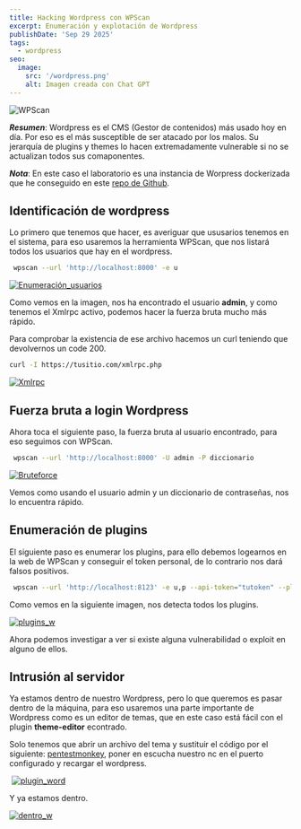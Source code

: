 ```yaml
---
title: Hacking Wordpress con WPScan
excerpt: Enumeración y explotación de Wordpress
publishDate: 'Sep 29 2025'
tags:
  - wordpress
seo:
  image:
    src: '/wordpress.png'
    alt: Imagen creada con Chat GPT
---
```


![WPScan](/wordpress_pentest.png)

***Resumen***: Wordpress es el CMS (Gestor de contenidos) más usado hoy en día. Por eso es el más susceptible de ser atacado por los malos. Su jerarquía de plugins y themes lo hacen extremadamente vulnerable si no se actualizan todos sus comaponentes.

***Nota***: En este caso el laboratorio es una instancia de Worpress dockerizada que he conseguido en este [repo de Github](https://github.com/fsgreco/docker-wordpress).

## Identificación de wordpress
Lo primero que tenemos que hacer, es averiguar que ususarios tenemos en el sistema, para eso usaremos la herramienta WPScan, que nos listará todos los usuarios que hay en el wordpress.

```bash
 wpscan --url 'http://localhost:8000' -e u
 ````
[![Enumeración_usuarios](/usuarios_w.png)](/usuarios_w.png)

Como vemos en la imagen, nos ha encontrado el usuario **admin**, y como tenemos el Xmlrpc activo, podemos hacer la fuerza bruta mucho más rápido.

Para comprobar la existencia de ese archivo hacemos un curl teniendo que devolvernos un code 200.

```bash
curl -I https://tusitio.com/xmlrpc.php
```
[![Xmlrpc](/Xmlrpc.png)](/Xmlrpc.png)


## Fuerza bruta a login Wordpress

Ahora toca el siguiente paso, la fuerza bruta al usuario encontrado, para eso seguimos con WPScan.

```bash
 wpscan --url 'http://localhost:8000' -U admin -P diccionario
 ````

 [![Bruteforce](/Bruteforce_w.png)](/Bruteforce_w.png)

 Vemos como usando el usuario admin y un diccionario de contraseñas, nos lo encuentra rápido.

 ## Enumeración de plugins

 El siguiente paso es enumerar los plugins, para ello debemos logearnos en la web de WPScan y conseguir el token personal, de lo contrario nos dará falsos positivos.

 ```bash
  wpscan --url 'http://localhost:8123' -e u,p --api-token="tutoken" --plugins-detection aggressive -t 50
  ````

Como vemos en la siguiente imagen, nos detecta todos los plugins.

 [![plugins_w](/plugins_w.png)](/plugins_w.png)

 Ahora podemos investigar a ver si existe alguna vulnerabilidad o exploit en alguno de ellos.

 ## Intrusión al servidor

 Ya estamos dentro de nuestro Wordpress, pero lo que queremos es pasar dentro de la máquina, para eso usaremos una parte importante de Wordpress como es un editor de temas, que en este caso está fácil con el plugin **theme-editor** econtrado.

 Solo tenemos que abrir un archivo del tema y sustituir el código por el siguiente: [pentestmonkey](https://github.com/pentestmonkey/php-reverse-shell/blob/master/php-reverse-shell.php), poner en escucha nuestro nc en el puerto configurado y recargar el wordpress.

 ​​ [![plugin_word](/plugin_word.png)](/plugin_word.png)

 Y ya estamos dentro.

  [![dentro_w](/dentro_w.png)](/dentro_w.png)















